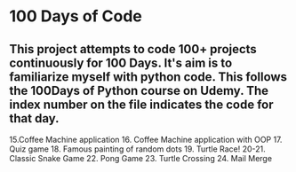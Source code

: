 # 100 Days of Code

## This project attempts to code 100+ projects continuously for 100 Days. It's aim is to familiarize myself with python code. This follows the 100Days of Python course on Udemy. The index number on the file indicates the code for that day.

15.Coffee Machine application
16. Coffee Machine application with OOP 
17. Quiz game
18. Famous painting of random dots
19. Turtle Race!
20-21. Classic Snake Game
22. Pong Game
23. Turtle Crossing
24. Mail Merge